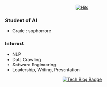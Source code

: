 <div align=center>

[![Hits](https://hits.seeyoufarm.com/api/count/incr/badge.svg?url=https%3A%2F%2Fgithub.com%2FYangDongJae)](https://hits.seeyoufarm.com) 

</div>

### Student of AI
- Grade : sophomore

### Interest
- NLP 
- Data Crawling
- Software Engineering
- Leadership, Writing, Presentation

<div align=center>

[![Tech Blog Badge](http://img.shields.io/badge/-Tech%20blog-black?style=flat-square&logo=github&link=https://YangDongJae.github.io/)](https://YangDongJae.github.io/) 
</div>

